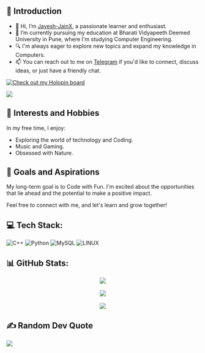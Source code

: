 ## 👋 Introduction

- 👋 Hi, I’m [Jayesh-JainX](https://github.com/Jayesh-JainX), a passionate learner and enthusiast.
- 🌱 I’m currently pursuing my education at Bharati Vidyapeeth Deemed University in Pune, where I'm studying Computer Engineering.
- 🔍 I'm always eager to explore new topics and expand my knowledge in Computers.
- 📫 You can reach out to me on [Telegram](https://t.me/jayeshjayesh) if you'd like to connect, discuss ideas, or just have a friendly chat.


[![Check out my Holopin board](https://holopin.me/jayeshjain021)](https://holopin.io/@jayeshjain021)
<!---
[![](https://visitcount.itsvg.in/api?id=jayesh-jainX&icon=9&color=1)](https://visitcount.itsvg.in)
[![](https://visitcount.itsvg.in/api?id=Jayesh-JainX&label=Profile%20Views&icon=9&color=1&pretty=true)](https://visitcount.itsvg.in)
--->
![](https://komarev.com/ghpvc/?username=jayesh-jainx&base=50)
## 🎉 Interests and Hobbies

In my free time, I enjoy:
- Exploring the world of technology and Coding.
- Music and Gaming.
- Obsessed with Nature.

## 🌟 Goals and Aspirations

My long-term goal is to Code with Fun. I'm excited about the opportunities that lie ahead and the potential to make a positive impact.

Feel free to connect with me, and let's learn and grow together!

## 💻 Tech Stack:
![C++](https://img.shields.io/badge/c++-%2300599C.svg?style=for-the-badge&logo=c%2B%2B&logoColor=white) ![Python](https://img.shields.io/badge/python-3670A0?style=for-the-badge&logo=python&logoColor=ffdd54) ![MySQL](https://img.shields.io/badge/mysql-%2300f.svg?style=for-the-badge&logo=mysql&logoColor=white) ![LINUX](https://img.shields.io/badge/Linux-FCC624?style=for-the-badge&logo=linux&logoColor=black)


## 📊 GitHub Stats:
<div align="center">

  <div> <img src="https://github-readme-stats.vercel.app/api?username=jayesh-jainX&theme=midnight-purple&hide_border=false&include_all_commits=true&count_private=false" > </div><br>
 <!--- <div> <img src="https://github-readme-streak-stats.herokuapp.com/?user=jayesh-jainX&theme=midnight-purple&hide_border=false" alt="Stack"> </div> --->
  <div> <img src="https://github-readme-streak-stats.herokuapp.com?user=jayesh-jainx&theme=midnight-purple"></div> <br>
  <div> <img src="https://github-readme-stats.vercel.app/api/top-langs/?username=jayesh-jainX&theme=midnight-purple&hide_border=false&include_all_commits=true&count_private=false&layout=compact" > </div>
</div>
<!---
## 🏆 GitHub Trophies
![](https://github-profile-trophy.vercel.app/?username=jayesh-jainX&theme=tokyonight&no-frame=false&no-bg=false&margin-w=4)
--->

## ✍️ Random Dev Quote
![](https://quotes-github-readme.vercel.app/api?type=horizontal&theme=tokyonight)


<!-- Proudly created with GPRM ( https://gprm.itsvg.in ) -->
<!---
Jayesh-JainX/Jayesh-JainX is a ✨ special ✨ repository because its `README.md` (this file) appears on your GitHub profile.
You can click the Preview link to take a look at your changes.
--->
</div>
